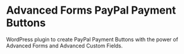 # Advanced Forms PayPal Payment Buttons
WordPress plugin to create PayPal Payment Buttons with the power of Advanced Forms and Advanced Custom Fields.
